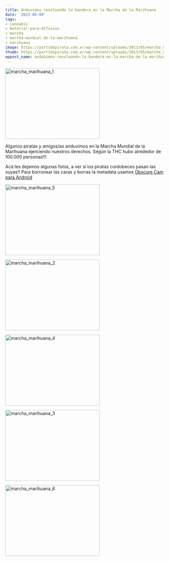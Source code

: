 ```yaml
---
title: Anduvimos revoleando la bandera en la Marcha de la Marihuana
date: '2013-05-09'
tags:
- cannabis
- material-para-difusion
- marcha
- marcha-mundial-de-la-marihuana
- marihuana
image: https://partidopirata.com.ar/wp-content/uploads/2013/05/marcha_marihuana_1.jpg
thumb: https://partidopirata.com.ar/wp-content/uploads/2013/05/marcha_marihuana_1-150x150.jpg
wppost_name: andubimos-revoleando-la-bandera-en-la-marcha-de-la-marihuana
---
```


<a href="https://partidopirata.com.ar/wp-content/uploads/2013/05/marcha_marihuana_1.jpg"><img src="https://partidopirata.com.ar/wp-content/uploads/2013/05/marcha_marihuana_1-300x225.jpg" alt="marcha_marihuana_1" width="300" height="225" class="alignright size-medium wp-image-9139" /></a>

Algunos piratas y amigos/as anduvimos en la Marcha Mundial de la Marihuana ejerciendo nuestros derechos. Según la THC hubo alrededor de 100.000 personas!!!

Acá les dejamos algunas fotos, a ver si los piratas cordobeces pasan las suyas!! Para borronear las caras y borras la metadata usamos <a href="http://guardianproject.info/apps/" target="_blank">Obscure Cam para Android</a>

<a href="https://partidopirata.com.ar/wp-content/uploads/2013/05/marcha_marihuana_5.jpg"><img src="https://partidopirata.com.ar/wp-content/uploads/2013/05/marcha_marihuana_5-300x225.jpg" alt="marcha_marihuana_5" width="300" height="225" class="alignleft size-medium wp-image-9140" /></a>

<a href="https://partidopirata.com.ar/wp-content/uploads/2013/05/marcha_marihuana_2.jpg"><img src="https://partidopirata.com.ar/wp-content/uploads/2013/05/marcha_marihuana_2-300x225.jpg" alt="marcha_marihuana_2" width="300" height="225" class="alignright size-medium wp-image-9141" /></a>

<a href="https://partidopirata.com.ar/wp-content/uploads/2013/05/marcha_marihuana_4.jpg"><img src="https://partidopirata.com.ar/wp-content/uploads/2013/05/marcha_marihuana_4-300x225.jpg" alt="marcha_marihuana_4" width="300" height="225" class="alignleft size-medium wp-image-9142" /></a>

<a href="https://partidopirata.com.ar/wp-content/uploads/2013/05/marcha_marihuana_3.jpg"><img src="https://partidopirata.com.ar/wp-content/uploads/2013/05/marcha_marihuana_3-300x225.jpg" alt="marcha_marihuana_3" width="300" height="225" class="alignright size-medium wp-image-9143" /></a>

<a href="https://partidopirata.com.ar/wp-content/uploads/2013/05/marcha_marihuana_6.jpg"><img src="https://partidopirata.com.ar/wp-content/uploads/2013/05/marcha_marihuana_6-300x225.jpg" alt="marcha_marihuana_6" width="300" height="225" class="alignleft size-medium wp-image-9144" /></a>

